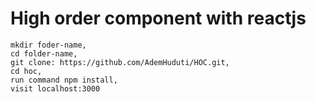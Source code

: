 # High order component with reactjs
```
mkdir foder-name,
cd folder-name,
git clone: https://github.com/AdemHuduti/HOC.git,
cd hoc,
run command npm install,
visit localhost:3000
```
